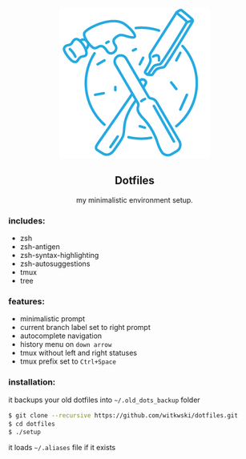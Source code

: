 <p align="center">
  <img src="https://github.com/witkwski/dotfiles/raw/master/images/ico.png" alt="tools">
</p>

<h2 align="center">
  <b>Dotfiles</b>
</h2>

<p align="center">
  my minimalistic environment setup.
</p>


### includes:
- zsh
- zsh-antigen
- zsh-syntax-highlighting
- zsh-autosuggestions
- tmux
- tree


### features:
- minimalistic prompt
- current branch label set to right prompt
- autocomplete navigation
- history menu on `down arrow`
- tmux without left and right statuses
- tmux prefix set to `Ctrl+Space`


### installation:

it backups your old dotfiles into `~/.old_dots_backup` folder

```sh
$ git clone --recursive https://github.com/witkwski/dotfiles.git
$ cd dotfiles
$ ./setup

```

it loads `~/.aliases` file if it exists
